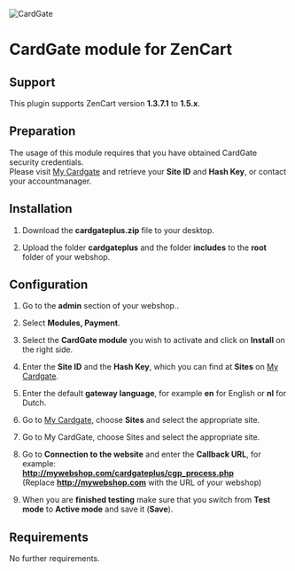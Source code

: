 ![CardGate](https://cdn.curopayments.net/thumb/200/logos/cardgate.png)

# CardGate module for ZenCart

## Support

This plugin supports ZenCart version **1.3.7.1** to **1.5.x**.

## Preparation

The usage of this module requires that you have obtained CardGate security credentials.  
Please visit [My Cardgate](https://my.cardgate.com/) and retrieve your **Site ID** and **Hash Key**, or contact your accountmanager.

## Installation

1. Download the **cardgateplus.zip** file to your desktop.

2. Upload the folder **cardgateplus** and the folder **includes** to the **root** folder of your webshop.

## Configuration

1. Go to the **admin** section of your webshop..

2. Select **Modules, Payment**.

3. Select the **CardGate module** you wish to activate and click on **Install** on the right side.

4. Enter the **Site ID** and the **Hash Key**, which you can find at **Sites** on [My Cardgate](https://my.cardgate.com/).

5. Enter the default **gateway language**, for example **en** for English or **nl** for Dutch.

6. Go to [My Cardgate](https://my.cardgate.com/), choose **Sites** and select the appropriate site.

7. Go to My CardGate, choose Sites and select the appropriate site.

8. Go to **Connection to the website** and enter the **Callback URL**, for example:  
   **http://mywebshop.com/cardgateplus/cgp_process.php**  
   (Replace **http://mywebshop.com** with the URL of your webshop)

9. When you are **finished testing** make sure that you switch from **Test mode** to **Active mode** and save it (**Save**).

## Requirements

No further requirements.
